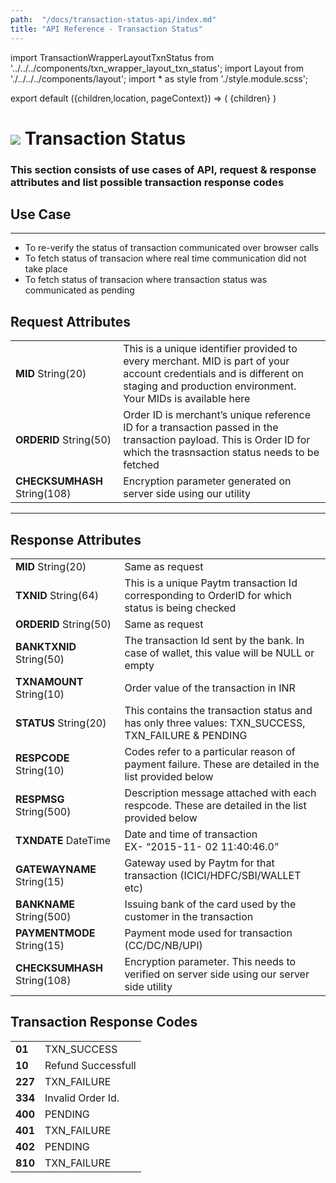 ```yaml
---
path:  "/docs/transaction-status-api/index.md"
title: "API Reference - Transaction Status"
---
```



import TransactionWrapperLayoutTxnStatus from '../../../components/txn_wrapper_layout_txn_status';
import Layout from './../../../components/layout';
import * as style from './style.module.scss';

export default ({children,location, pageContext}) => (
        <Layout pageContext={pageContext}>
            <TransactionWrapperLayoutTxnStatus checked={false}>
                {children}
            </TransactionWrapperLayoutTxnStatus>
        </Layout>
)

<div>
    <h1 className={`${style.statusHeading}`}><span><img src='/assets/tag-get.svg'/></span> Transaction Status</h1>
</div>



### This section consists of use cases of API, request & response attributes and list possible transaction response codes  

## Use Case
---

* To re-verify the status of transaction communicated over browser calls
* To fetch status of transacion where real time communication did not take place
* To fetch status of transacion where transaction status was communicated as pending 


<div className={`${style.space10}`}></div>

## Request Attributes

| | |
| --- | --- |
| **MID** String(20) | This is a unique identifier provided to every merchant. MID is part of your account credentials and is different on staging and production environment. Your MIDs is available here 
| **ORDERID** String(50) | Order ID is merchant’s unique reference ID for a transaction passed in the transaction payload. This is Order ID for which the trasnsaction status needs to be fetched 
| **CHECKSUMHASH** String(108) | Encryption parameter generated on server side using our utility
---

<div className={`${style.space10}`}></div>


## Response Attributes

| | |
| --- | --- |
| **MID** String(20) | Same as request
| **TXNID** String(64) | This is a unique Paytm transaction Id corresponding to OrderID for which status is being checked
| **ORDERID** String(50) | Same as request
| **BANKTXNID** String(50) | The transaction Id sent by the bank. In case of wallet, this value will be NULL or empty
| **TXNAMOUNT** String(10) | Order value of the transaction in INR
| **STATUS** String(20) | This contains the transaction status and has only three values: TXN_SUCCESS, TXN_FAILURE & PENDING
| **RESPCODE** String(10) | Codes refer to a particular reason of payment failure. These are detailed in the list provided below
| **RESPMSG** String(500) | Description message attached with each respcode. These are detailed in the list provided below
| **TXNDATE** DateTime | Date and time of transaction <br/> EX- “2015-11- 02 11:40:46.0”
| **GATEWAYNAME** String(15) | Gateway used by Paytm for that transaction (ICICI/HDFC/SBI/WALLET etc)
| **BANKNAME** String(500) | Issuing bank of the card used by the customer in the transaction
| **PAYMENTMODE** String(15) | Payment mode used for transaction (CC/DC/NB/UPI)
| **CHECKSUMHASH** String(108) | Encryption parameter. This needs to verified on server side using our server side utility

<div className={`${style.space10}`}></div>

## Transaction Response Codes

| | |
| --- | --- |
|**01**| TXN_SUCCESS
|**10** | Refund Successfull
|**227**| TXN_FAILURE
|**334** | Invalid Order Id.
|**400**| PENDING
|**401**| TXN_FAILURE
|**402**| PENDING
|**810**| TXN_FAILURE


